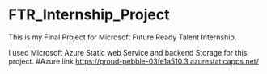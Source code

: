 # FTR_Internship_Project
This is my Final Project for Microsoft Future Ready Talent Internship.

I used Microsoft Azure Static web Service and backend Storage for this project.
#Azure link https://proud-pebble-03fe1a510.3.azurestaticapps.net/
